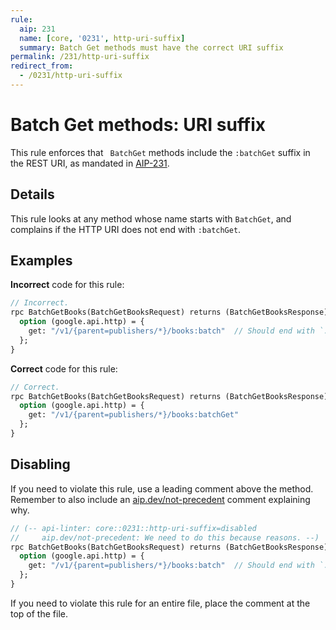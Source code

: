 ```yaml
---
rule:
  aip: 231
  name: [core, '0231', http-uri-suffix]
  summary: Batch Get methods must have the correct URI suffix
permalink: /231/http-uri-suffix
redirect_from:
  - /0231/http-uri-suffix
---
```


# Batch Get methods: URI suffix

This rule enforces that ` BatchGet` methods include the `:batchGet` suffix in
the REST URI, as mandated in [AIP-231][].

## Details

This rule looks at any method whose name starts with `BatchGet`, and complains
if the HTTP URI does not end with `:batchGet`.

## Examples

**Incorrect** code for this rule:

```proto
// Incorrect.
rpc BatchGetBooks(BatchGetBooksRequest) returns (BatchGetBooksResponse) {
  option (google.api.http) = {
    get: "/v1/{parent=publishers/*}/books:batch"  // Should end with `:batchGet`.
  };
}
```

**Correct** code for this rule:

```proto
// Correct.
rpc BatchGetBooks(BatchGetBooksRequest) returns (BatchGetBooksResponse) {
  option (google.api.http) = {
    get: "/v1/{parent=publishers/*}/books:batchGet"
  };
}
```

## Disabling

If you need to violate this rule, use a leading comment above the method.
Remember to also include an [aip.dev/not-precedent][] comment explaining why.

```proto
// (-- api-linter: core::0231::http-uri-suffix=disabled
//     aip.dev/not-precedent: We need to do this because reasons. --)
rpc BatchGetBooks(BatchGetBooksRequest) returns (BatchGetBooksResponse) {
  option (google.api.http) = {
    get: "/v1/{parent=publishers/*}/books:batch"  // Should end with `:batchGet`.
  };
}
```

If you need to violate this rule for an entire file, place the comment at the
top of the file.

[aip-231]: https://aip.dev/231
[aip.dev/not-precedent]: https://aip.dev/not-precedent

```

```
